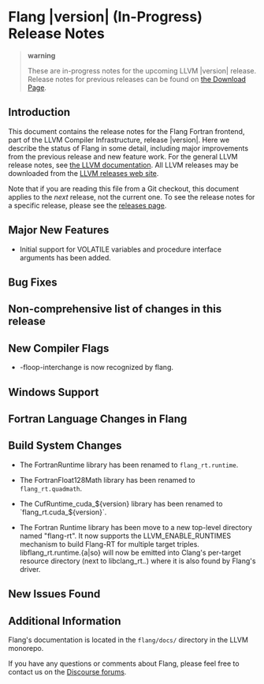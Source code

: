 # Flang |version| (In-Progress) Release Notes

> **warning**
>
> These are in-progress notes for the upcoming LLVM |version| release.
> Release notes for previous releases can be found on [the Download
> Page](https://releases.llvm.org/download.html).

## Introduction

This document contains the release notes for the Flang Fortran frontend,
part of the LLVM Compiler Infrastructure, release |version|. Here we
describe the status of Flang in some detail, including major
improvements from the previous release and new feature work. For the
general LLVM release notes, see [the LLVM
documentation](https://llvm.org/docs/ReleaseNotes.html). All LLVM
releases may be downloaded from the [LLVM releases web
site](https://llvm.org/releases/).

Note that if you are reading this file from a Git checkout, this
document applies to the *next* release, not the current one. To see the
release notes for a specific release, please see the [releases
page](https://llvm.org/releases/).

## Major New Features

* Initial support for VOLATILE variables and procedure interface arguments has been added.

## Bug Fixes

## Non-comprehensive list of changes in this release

## New Compiler Flags

* -floop-interchange is now recognized by flang.

## Windows Support

## Fortran Language Changes in Flang

## Build System Changes

 * The FortranRuntime library has been renamed to `flang_rt.runtime`.

 * The FortranFloat128Math library has been renamed to `flang_rt.quadmath`.

 * The CufRuntime_cuda_${version} library has been renamed to
   `flang_rt.cuda_${version}`.

 * The Fortran Runtime library has been move to a new top-level directory
   named "flang-rt". It now supports the LLVM_ENABLE_RUNTIMES mechanism to
   build Flang-RT for multiple target triples. libflang_rt.runtime.{a|so} will
   now be emitted into Clang's per-target resource directory
   (next to libclang_rt.*.*) where it is also found by Flang's driver.

## New Issues Found


## Additional Information

Flang's documentation is located in the `flang/docs/` directory in the
LLVM monorepo.

If you have any questions or comments about Flang, please feel free to
contact us on the [Discourse
forums](https://discourse.llvm.org/c/subprojects/flang/33).
